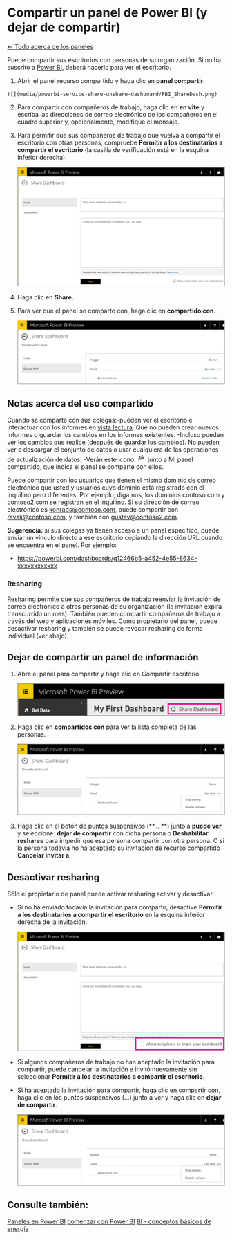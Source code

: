 <properties 
   pageTitle="Compartir un panel de Power BI (y dejar de compartir)" 
   description="Compartir un panel de Power BI (y dejar de compartir)" 
   services="powerbi" 
   documentationCenter="" 
   authors="v-anpasi" 
   manager="mblythe" 
   editor=""
   tags=""/>
 
<tags
   ms.service="powerbi"
   ms.devlang="NA"
   ms.topic="article"
   ms.tgt_pltfrm="NA"
   ms.workload="powerbi"
   ms.date="06/19/2015"
   ms.author="v-anpasi"/>

# Compartir un panel de Power BI \(y dejar de compartir\)
[← Todo acerca de los paneles](https://support.powerbi.com/knowledgebase/topics/65158-all-about-dashboards)

Puede compartir sus escritorios con personas de su organización. Si no ha suscrito a [Power BI](http://powerbi.com/), deberá hacerlo para ver el escritorio.

1.   Abrir el panel recurso compartido y haga clic en **panel compartir**.  

    ![](media/powerbi-service-share-unshare-dashboard/PBI_ShareDash.png)
    
2.  Para compartir con compañeros de trabajo, haga clic en **en vite** y escriba las direcciones de correo electrónico de los compañeros en el cuadro superior y, opcionalmente, modifique el mensaje.
    
3.  Para permitir que sus compañeros de trabajo que vuelva a compartir el escritorio con otras personas, compruebe **Permitir a los destinatarios a compartir el escritorio** \(la casilla de verificación está en la esquina inferior derecha\).

    ![](media/powerbi-service-share-unshare-dashboard/PBI_ShareInvite.png)
    
4.  Haga clic en **Share.**
5.  Para ver que el panel se comparte con, haga clic en **compartido con**.  

    ![](media/powerbi-service-share-unshare-dashboard/PBI_ShareDash1.png)

## Notas acerca del uso compartido

Cuando se comparte con sus colegas:-pueden ver el escritorio e interactuar con los informes en [vista lectura](http://support.powerbi.com/knowledgebase/articles/439920-open-a-report-in-reading-view). Que no pueden crear nuevos informes o guardar los cambios en los informes existentes. -Incluso pueden ver los cambios que realice \(después de guardar los cambios\). No pueden ver o descargar el conjunto de datos o usar cualquiera de las operaciones de actualización de datos. -Verán este icono ![](media/powerbi-service-share-unshare-dashboard/PBI_SharedWithYouIcon.png) junto a Mi panel compartido, que indica el panel se comparte con ellos.

Puede compartir con los usuarios que tienen el mismo dominio de correo electrónico que usted y usuarios cuyo dominio está registrado con el inquilino pero diferentes. Por ejemplo, digamos, los dominios contoso.com y contoso2.com se registran en el inquilino. Si su dirección de correo electrónico es konrads@contoso.com, puede compartir con ravali@contoso.com, y también con gustav@contoso2.com.

**Sugerencia:** si sus colegas ya tienen acceso a un panel específico, puede enviar un vínculo directo a ese escritorio copiando la dirección URL cuando se encuentra en el panel. Por ejemplo:

-   https://powerbi.com/dashboards/g12466b5-a452-4e55-8634-xxxxxxxxxxxx

### Resharing  
Resharing permite que sus compañeros de trabajo reenviar la invitación de correo electrónico a otras personas de su organización \(la invitación expira transcurrido un mes\). También pueden compartir compañeros de trabajo a través del web y aplicaciones móviles. Como propietario del panel, puede desactivar resharing y también se puede revocar resharing de forma individual \(ver abajo\).

## Dejar de compartir un panel de información

1.  Abra el panel para compartir y haga clic en Compartir escritorio.  

    ![](media/powerbi-service-share-unshare-dashboard/PBI_ShareDash.png)
    
2.  Haga clic en **compartidos con** para ver la lista completa de las personas.

    ![](media/powerbi-service-share-unshare-dashboard/PBI_SharedWith.png)
3.  Haga clic en el botón de puntos suspensivos \(\*\*... \*\*\) junto a **puede ver** y seleccione: **dejar de compartir** con dicha persona o **Deshabilitar reshares** para impedir que esa persona compartir con otra persona. O si la persona todavía no ha aceptado su invitación de recurso compartido **Cancelar invitar a**.

## Desactivar resharing

Sólo el propietario de panel puede activar resharing activar y desactivar.

-   Si no ha enviado todavía la invitación para compartir, desactive **Permitir a los destinatarios a compartir el escritorio** en la esquina inferior derecha de la invitación.

    ![](media/powerbi-service-share-unshare-dashboard/PBI_ShareInviteAllowReshare.png)
    
-   Si algunos compañeros de trabajo no han aceptado la invitación para compartir, puede cancelar la invitación e invitó nuevamente sin seleccionar **Permitir a los destinatarios a compartir el escritorio**.
-   Si ha aceptado la invitación para compartir, haga clic en compartir con, haga clic en los puntos suspensivos \(...\) junto a ver y haga clic en **dejar de compartir**.

    ![](media/powerbi-service-share-unshare-dashboard/PBI_SharedWith.png)
    

Consulte también:
---------

[Paneles en Power BI](http://support.powerbi.com/knowledgebase/articles/424868-dashboards-in-power-bi) [comenzar con Power BI](http://support.powerbi.com/knowledgebase/articles/430814-get-started-with-power-bi) [BI - conceptos básicos de energía](http://support.powerbi.com/knowledgebase/articles/487029-power-bi-preview-basic-concepts)